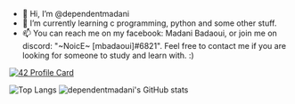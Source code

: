 - 👋 Hi, I’m @dependentmadani
- 🌱 I’m currently learning c programming, python and some other stuff.
- 📫 You can reach me on my facebook: Madani Badaoui, or join me on discord: "~NoicE~ [mbadaoui]#6821". Feel free to contact me if you are looking for someone to study and learn with. :)

[![42 Profile Card](https://1337-readme.vercel.app/api/profile?cursus=42&dark=true&login=mbadaoui)](https://github.com/mohouyizme/1337-readme)
<!---
dependentmadani/dependentmadani is a ✨ special ✨ repository because its `README.md` (this file) appears on your GitHub profile.
You can click the Preview link to take a look at your changes.
--->
![Top Langs](https://github-readme-stats.vercel.app/api/top-langs/?username=dependentmadani&theme=tokyonight)
![dependentmadani's GitHub stats](https://github-readme-stats.vercel.app/api?username=dependentmadani&show_icons=true&theme=tokyonight)

